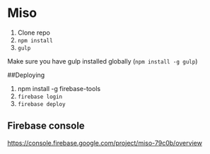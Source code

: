 # Miso

1. Clone repo
2. `npm install`
3. `gulp`

Make sure you have gulp installed globally (`npm install -g gulp`)

##Deploying
1. npm install -g firebase-tools
2. `firebase login`
3. `firebase deploy`

## Firebase console
https://console.firebase.google.com/project/miso-79c0b/overview
